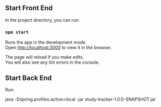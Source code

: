 ## Start Front End

In the project directory, you can run:

### `npm start`

Runs the app in the development mode.<br />
Open [http://localhost:3000](http://localhost:3000) to view it in the browser.

The page will reload if you make edits.<br />
You will also see any lint errors in the console.


## Start Back End

Run:

java -Dspring.profiles.active=local -jar study-tracker-1.0.0-SNAPSHOT.jar

